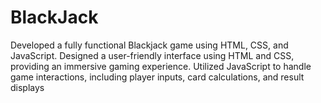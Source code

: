 # BlackJack
Developed a fully functional Blackjack game using HTML, CSS, and JavaScript.
Designed a user-friendly interface using HTML and CSS, providing an immersive gaming experience.
Utilized JavaScript to handle game interactions, including player inputs, card calculations, and result displays
